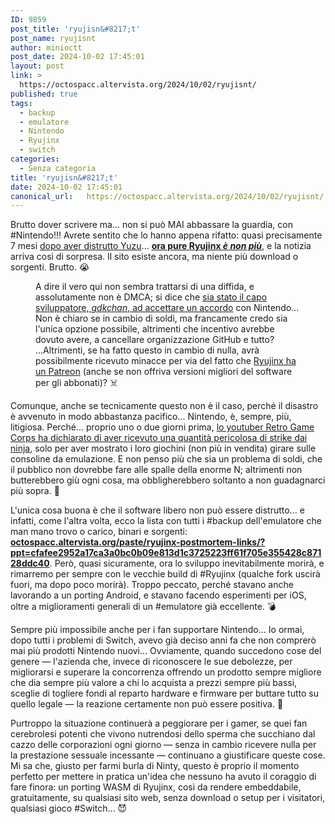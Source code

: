 ```yaml
---
ID: 9859
post_title: 'ryujisn&#8217;t'
post_name: ryujisnt
author: minioctt
post_date: 2024-10-02 17:45:01
layout: post
link: >
  https://octospacc.altervista.org/2024/10/02/ryujisnt/
published: true
tags:
  - backup
  - emulatore
  - Nintendo
  - Ryujinx
  - switch
categories:
  - Senza categoria
title: 'ryujisn&#8217;t'
date: 2024-10-02 17:45:01
canonical_url:   https://octospacc.altervista.org/2024/10/02/ryujisnt/
---
```

<!-- wp:paragraph -->
<p>Brutto dover scrivere ma... non si può MAI abbassare la guardia, con #Nintendo!!! Avrete sentito che lo hanno appena rifatto: quasi precisamente 7 mesi <a href="2024/03/05/yuzu-la-morte/">dopo aver distrutto Yuzu</a>... <a href="https://www.theverge.com/2024/10/1/24259791/nintendo-ryujinx-switch-emulator-gdkchan-removed-downloads-github"><strong>ora pure Ryujinx <em>è non più</em></strong></a>, e la notizia arriva così di sorpresa. Il sito esiste ancora, ma niente più download o sorgenti. Brutto. 😭️</p>
<!-- /wp:paragraph -->

<!-- wp:paragraph -->
<p></p>
<!-- /wp:paragraph -->

<!-- wp:image {"id":9872,"sizeSlug":"full","linkDestination":"none"} -->
<figure class="wp-block-image size-full"><img src="{{site.cdnurl}}/assets/uploads/2024/10/image-1-edited.png" alt="" class="wp-image-9872"/><figcaption class="wp-element-caption">A dire il vero qui non sembra trattarsi di una diffida, e assolutamente non è DMCA; si dice che <a href="https://old.reddit.com/r/Ryujinx/comments/1ftvi13/posted_via_ryujinx_discord_server/">sia stato il capo sviluppatore, <em>gdkchan</em>, ad accettare un accordo</a> con Nintendo... Non è chiaro se in cambio di soldi, ma francamente credo sia l'unica opzione possibile, altrimenti che incentivo avrebbe dovuto avere, a cancellare organizzazione GitHub e tutto? ...Altrimenti, se ha fatto questo in cambio di nulla, avrà possibilmente ricevuto minacce per via del fatto che <a href="https://www.patreon.com/ryujinx">Ryujinx ha un Patreon</a> (anche se non offriva versioni migliori del software per gli abbonati)? ☠️</figcaption></figure>
<!-- /wp:image -->

<!-- wp:paragraph -->
<p></p>
<!-- /wp:paragraph -->

<!-- wp:paragraph -->
<p>Comunque, anche se tecnicamente questo non è il caso, perché il disastro è avvenuto in modo abbastanza pacifico... Nintendo, è, sempre, più, litigiosa. Perché... proprio uno o due giorni prima, <a href="https://old.reddit.com/r/SBCGaming/comments/1frjcaa/hey_everyone_this_is_russ_from_retro_game_corps_i/">lo youtuber Retro Game Corps ha dichiarato di aver ricevuto una quantità pericolosa di strike dai ninja</a>, solo per aver mostrato i loro giochini (non più in vendita) girare sulle consoline da emulazione. E non penso più che sia un problema di soldi, che il pubblico non dovrebbe fare alle spalle della enorme N; altrimenti non butterebbero giù ogni cosa, ma obbligherebbero soltanto a non guadagnarci più sopra. 💸️</p>
<!-- /wp:paragraph -->

<!-- wp:paragraph -->
<p>L'unica cosa buona è che il software libero non può essere distrutto... e infatti, come l'altra volta, ecco la lista con tutti i #backup dell'emulatore che man mano trovo o carico, binari e sorgenti: <a href="paste/ryujinx-postmortem-links/?ppt=cfafee2952a17ca3a0bc0b09e813d1c3725223ff61f705e355428c87128ddc40"><strong>octospacc.altervista.org/paste/ryujinx-postmortem-links/?ppt=cfafee2952a17ca3a0bc0b09e813d1c3725223ff61f705e355428c87128ddc40</strong></a>. Però, quasi sicuramente, ora lo sviluppo inevitabilmente morirà, e rimarremo per sempre con le vecchie build di #Ryujinx (qualche fork uscirà fuori, ma dopo poco morirà). Troppo peccato, perché stavano anche lavorando a un porting Android, e stavano facendo esperimenti per iOS, oltre a miglioramenti generali di un #emulatore già eccellente. 💣️</p>
<!-- /wp:paragraph -->

<!-- wp:paragraph -->
<p>Sempre più impossibile anche per i fan supportare Nintendo... Io ormai, dopo tutti i problemi di Switch, avevo già deciso anni fa che non comprerò mai più prodotti Nintendo nuovi... Ovviamente, quando succedono cose del genere — l'azienda che, invece di riconoscere le sue debolezze, per migliorarsi e superare la concorrenza offrendo un prodotto sempre migliore che dia sempre più valore a chi lo acquista a prezzi sempre più bassi, sceglie di togliere fondi al reparto hardware e firmware per buttare tutto su quello legale — la reazione certamente non può essere positiva. 🙊️</p>
<!-- /wp:paragraph -->

<!-- wp:paragraph -->
<p>Purtroppo la situazione continuerà a peggiorare per i gamer, se quei fan cerebrolesi potenti che vivono nutrendosi dello sperma che succhiano dal cazzo delle corporazioni ogni giorno — senza in cambio ricevere nulla per la prestazione sessuale incessante — continuano a giustificare queste cose. Mi sa che, giusto per farmi burla di Ninty, questo è proprio il momento perfetto per mettere in pratica un'idea che nessuno ha avuto il coraggio di fare finora: un porting WASM di Ryujinx, così da rendere embeddabile, gratuitamente, su qualsiasi sito web, senza download o setup per i visitatori, qualsiasi gioco #Switch... 😈️</p>
<!-- /wp:paragraph -->
